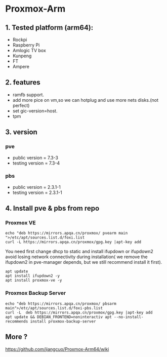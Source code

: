 # Proxmox-Arm

## 1. Tested platform (arm64):
- Rockpi
- Raspberry Pi
- Amlogic TV box
- Kunpeng
- FT
- Ampere 

## 2. features

- ramfb support.
- add more pice on vm,so we can hotplug and use more nets disks.(not perfect)
- set gic-version=host.
- tpm

## 3. version

### pve
- public version = 7.3-3
- testing version = 7.3-4

### pbs
- public version = 2.3.1-1
- testing version = 2.3.1-1

## 4. Install pve & pbs from repo

### Proxmox VE

```
echo "deb https://mirrors.apqa.cn/proxmox/ pvearm main ">/etc/apt/sources.list.d/foxi.list
curl -L https://mirrors.apqa.cn/proxmox/gpg.key |apt-key add 
```

You need first change dhcp to static and install ifupdown or ifupdown2 avoid losing network connectivity during installation( we remove the ifupdown2 in pve-manager depends, but we still recommend install it first).

```
apt update 
apt install ifupdown2 -y
apt install proxmox-ve -y
```

### Proxmox Backup Server

```
echo "deb https://mirrors.apqa.cn/proxmox/ pbsarm main">/etc/apt/sources.list.d/foxi-pbs.list
curl -L  deb https://mirrors.apqa.cn/proxmox/gpg.key |apt-key add 
apt update && DEBIAN_FRONTEND=noninteractiv apt --no-install-recommends install proxmox-backup-server 
```

## More ?

https://github.com/jiangcuo/Proxmox-Arm64/wiki
